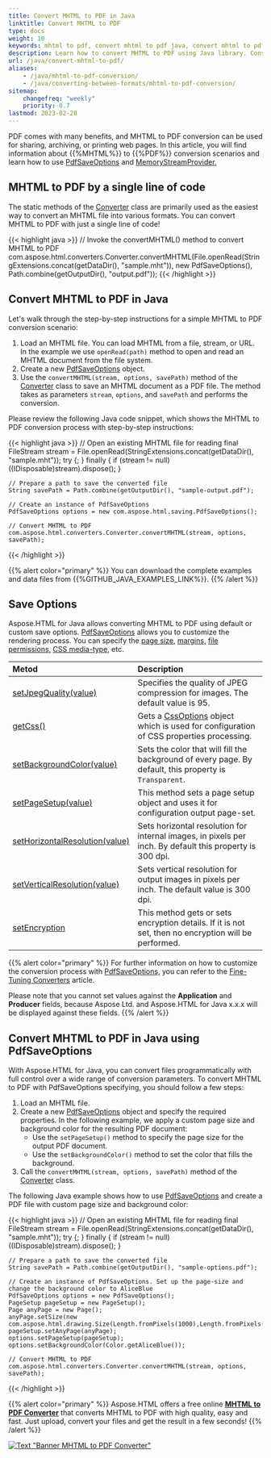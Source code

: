 ```yaml
---
title: Convert MHTML to PDF in Java
linktitle: Convert MHTML to PDF
type: docs
weight: 10
keywords: mhtml to pdf, convert mhtml to pdf java, convert mhtml to pdf, mhtml to pdf conversion, mhtml to pdf converter, save options, stream provider, java code
description: Learn how to convert MHTML to PDF using Java library. Consider various MHTML to PDF conversion scenarios in Java code.
url: /java/convert-mhtml-to-pdf/
aliases: 
    - /java/mhtml-to-pdf-conversion/
    - /java/converting-between-formats/mhtml-to-pdf-conversion/
sitemap:
    changefreq: "weekly"
    priority: 0.7
lastmod: 2023-02-28
---
```


<link href="./../style.css" rel="stylesheet" type="text/css" />

PDF comes with many benefits, and MHTML to PDF conversion can be used for sharing, archiving, or printing web pages. In this article, you will find information about {{%MHTML%}} to {{%PDF%}} conversion scenarios and learn how to use [PdfSaveOptions](https://reference.aspose.com/html/java/com.aspose.html.saving/pdfsaveoptions) and [MemoryStreamProvider.](https://reference.aspose.com/html/java/com.aspose.html/package-frame)

## **MHTML to PDF by a single line of code**

The static methods of the [Converter](https://reference.aspose.com/html/java/com.aspose.html.converters/converter) class are primarily used as the easiest way to convert an MHTML file into various formats. You can convert MHTML to PDF with just a single line of code!

{{< highlight java >}}
    // Invoke the сonvertMHTML() method to convert MHTML to PDF           
    com.aspose.html.converters.Converter.convertMHTML(File.openRead(StringExtensions.concat(getDataDir(),  "sample.mht")), new PdfSaveOptions(), Path.combine(getOutputDir(), "output.pdf"));
{{< /highlight >}}

## **Convert MHTML to PDF in Java**

Let's walk through the step-by-step instructions for a simple MHTML to PDF conversion scenario:

1. Load an MHTML file. You can load MHTML from a file, stream, or URL. In the example we use `openRead(path)` method to open and read an MHTML document from the file system.
1. Create a new [PdfSaveOptions](https://reference.aspose.com/html/java/com.aspose.html.saving/pdfsaveoptions) object. 
1. Use the `сonvertMHTML(stream, options, savePath)` method of the [Converter](https://reference.aspose.com/html/java/com.aspose.html.converters/converter) class to save an MHTML document as a PDF file. The method takes as parameters `stream`, `options`, and `savePath` and performs the conversion.

Please review the following Java code snippet, which shows the MHTML to PDF conversion process with step-by-step instructions:

{{< highlight java >}}
    // Open an existing MHTML file for reading
    final  FileStream stream = File.openRead(StringExtensions.concat(getDataDir(),  "sample.mht"));
    try
    {;
    }
    finally { if (stream != null) ((IDisposable)stream).dispose(); }

    // Prepare a path to save the converted file 
    String savePath = Path.combine(getOutputDir(), "sample-output.pdf");

    // Create an instance of PdfSaveOptions
    PdfSaveOptions options = new com.aspose.html.saving.PdfSaveOptions();

    // Convert MHTML to PDF
    com.aspose.html.converters.Converter.convertMHTML(stream, options, savePath);   
{{< /highlight >}}

{{% alert color="primary" %}}
You can download the complete examples and data files from {{%GITHUB_JAVA_EXAMPLES_LINK%}}.
{{% /alert %}}

## **Save Options**

Aspose.HTML for Java allows converting MHTML to PDF using default or custom save options. [PdfSaveOptions](https://reference.aspose.com/html/java/com.aspose.html.saving/pdfsaveoptions) allows you to customize the rendering process. You can specify the [page size,](https://reference.aspose.com/html/java/com.aspose.html.rendering/RenderingOptions#getPageSetup--) [margins,](https://reference.aspose.com/html/java/com.aspose.html.drawing/Page#getMargin--) [file permissions,](https://reference.aspose.com/html/java/com.aspose.html.rendering.pdf.encryption/pdfencryptioninfo) [CSS media-type,](https://reference.aspose.com/html/java/com.aspose.html.rendering/MediaType) etc. 

| Metod                                                     | Description                                                  |
| :----------------------------------------------------------- | :----------------------------------------------------------- |
| [setJpegQuality(value)](https://reference.aspose.com/html/java/com.aspose.html.rendering.pdf/PdfRenderingOptions#setJpegQuality--) | Specifies the quality of JPEG compression for images. The default value is 95. |
| [getCss()](https://reference.aspose.com/html/java/com.aspose.html.rendering/RenderingOptions#getCss--) | Gets a [CssOptions](https://reference.aspose.com/html/java/com.aspose.html.rendering/CssOptions) object which is used for configuration of CSS properties processing. |
| [setBackgroundColor(value)](https://reference.aspose.com/html/java/com.aspose.html.rendering/RenderingOptions#setBackgroundColor-com.aspose.ms.System.Drawing.Color-) | Sets the color that will fill the background of every page. By default, this property is `Transparent`. |
| [setPageSetup(value)](https://reference.aspose.com/html/java/com.aspose.html.rendering/RenderingOptions#setPageSetup-com.aspose.rendering.PageSetup-) | This method sets a page setup object and uses it for configuration output page-set. |
| [setHorizontalResolution(value)](https://reference.aspose.com/html/java/com.aspose.html.rendering/RenderingOptions#setHorizontalResolution-com.aspose.drawing.Resolution-) | Sets horizontal resolution for internal images, in pixels per inch. By default this property is 300 dpi.|
| [setVerticalResolution(value)](https://reference.aspose.com/html/java/com.aspose.html.rendering/RenderingOptions#setVerticalResolution-com.aspose.drawing.Resolution-) | Sets vertical resolution for output images in pixels per inch. The default value is 300 dpi. |
| [setEncryption](https://reference.aspose.com/html/java/com.aspose.html.rendering.pdf/PdfRenderingOptions#setEncryption-com.aspose.rendering.pdf.encryption.PdfEncryptionInfo-) | This method gets or sets encryption details. If it is not set, then no encryption will be performed. |

{{% alert color="primary" %}}
For further information on how to customize the conversion process with [PdfSaveOptions,](https://reference.aspose.com/html/java/com.aspose.html.saving/pdfsaveoptions) you can refer to the [Fine-Tuning Converters](/html/java/converting-between-formats/fine-tuning-converters/) article.

Please note that you cannot set values against the **Application** and **Producer** fields, because Aspose Ltd. and Aspose.HTML for Java x.x.x will be displayed against these fields.
{{% /alert %}}

## **Convert MHTML to PDF in Java using PdfSaveOptions**

With Aspose.HTML for Java, you can convert files programmatically with full control over a wide range of conversion parameters. To convert MHTML to PDF with PdfSaveOptions specifying, you should follow a few steps: 

1. Load an MHTML file. 
1. Create a new [PdfSaveOptions](https://reference.aspose.com/html/java/com.aspose.html.saving/pdfsaveoptions) object and specify the required properties. In the following example, we apply a custom page size and background color for the resulting PDF document:
    - Use the `setPageSetup()` method to specify the page size for the output PDF document.
    - Use the `setBackgroundColor()` method to set the color that fills the background.
1. Call the `сonvertMHTML(stream, options, savePath)` method of the [Converter](https://reference.aspose.com/html/java/com.aspose.html.converters/converter) class.

The following Java example shows how to use [PdfSaveOptions](https://reference.aspose.com/html/java/com.aspose.html.saving/pdfsaveoptions) and create a PDF file with custom page size and background color:

{{< highlight java >}}
    // Open an existing MHTML file for reading
    final  FileStream stream = File.openRead(StringExtensions.concat(getDataDir(),  "sample.mht"));
    try
    {;
    }
    finally { if (stream != null) ((IDisposable)stream).dispose(); }

    // Prepare a path to save the converted file 
    String savePath = Path.combine(getOutputDir(), "sample-options.pdf");

    // Create an instance of PdfSaveOptions. Set up the page-size and change the background color to AliceBlue 
    PdfSaveOptions options = new PdfSaveOptions();
    PageSetup pageSetup = new PageSetup();
    Page anyPage = new Page();
    anyPage.setSize(new com.aspose.html.drawing.Size(Length.fromPixels(1000),Length.fromPixels(1000)));
    pageSetup.setAnyPage(anyPage);
    options.setPageSetup(pageSetup);
    options.setBackgroundColor(Color.getAliceBlue());

    // Convert MHTML to PDF
    com.aspose.html.converters.Converter.convertMHTML(stream, options, savePath);        
{{< /highlight >}}

<!--## **Output Stream Providers**

If it is required to save files in the remote storage (e.g., cloud, database, etc.) you can implement [MemoryStreamProvider](https://reference.aspose.com/html/java/com.aspose.html/package-frame) interface to have manual control over the file creating process. This interface designed as a callback object to create a stream at the beginning of the document/page (depending on the output format) and release the early created stream after rendering document/page.

{{% alert color="primary" %}}
Aspose.HTML for Java provides various types of output formats for rendering operations. Some of these formats produce a single output file (for instance PDF, {{%XPS%}}), others create multiple files (Image formats JPG, PNG, etc.).
{{% /alert %}} 

The example below shows how to implement and use the your own *MemoryStreamProvider* in the application:

{{< highlight java >}}

{{< /highlight >}}

{{< highlight java >}}

{{< /highlight >}}-->

{{% alert color="primary" %}}
Aspose.HTML offers a free online [**MHTML to PDF Converter**](https://products.aspose.app/html/conversion/mhtml-to-pdf) that converts MHTML to PDF with high quality, easy and fast. Just upload, convert your files and get the result in a few seconds!
{{% /alert %}}

<a href="https://products.aspose.app/html/conversion/mhtml-to-pdf" target="_blank">![Text "Banner MHTML to PDF Converter"](./../../../mhtml-to-pdf.png#center)</a>
